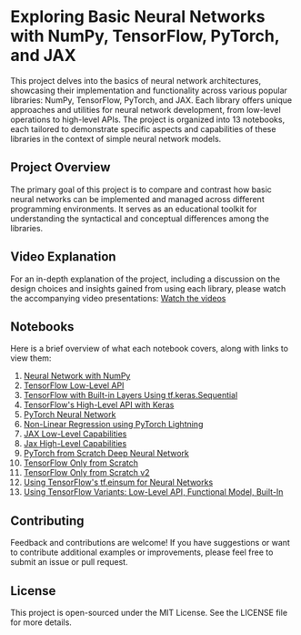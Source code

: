 # Exploring Basic Neural Networks with NumPy, TensorFlow, PyTorch, and JAX

This project delves into the basics of neural network architectures, showcasing their implementation and functionality across various popular libraries: NumPy, TensorFlow, PyTorch, and JAX. Each library offers unique approaches and utilities for neural network development, from low-level operations to high-level APIs. The project is organized into 13 notebooks, each tailored to demonstrate specific aspects and capabilities of these libraries in the context of simple neural network models.

## Project Overview

The primary goal of this project is to compare and contrast how basic neural networks can be implemented and managed across different programming environments. It serves as an educational toolkit for understanding the syntactical and conceptual differences among the libraries.

## Video Explanation

For an in-depth explanation of the project, including a discussion on the design choices and insights gained from using each library, please watch the accompanying video presentations: [Watch the videos](https://drive.google.com/drive/folders/1s6QJ8HpA797qqbnMhIH0muNQIarGZYFJ?usp=sharing)

## Notebooks

Here is a brief overview of what each notebook covers, along with links to view them:

1. [Neural Network with NumPy](https://github.com/joash-muganda/CMPE-258_Deep-Learning_Assigments/blob/main/Assignment_5_neural%20networks%20using%20numpy%20tensorflow%20pytorch%20jax/Neural_Network_with_Numpy.ipynb)
2. [TensorFlow Low-Level API](https://github.com/joash-muganda/CMPE-258_Deep-Learning_Assigments/blob/main/Assignment_5_neural%20networks%20using%20numpy%20tensorflow%20pytorch%20jax/Tansoflow_Low_Level_API.ipynb)
3. [TensorFlow with Built-in Layers Using tf.keras.Sequential](https://github.com/joash-muganda/CMPE-258_Deep-Learning_Assigments/blob/main/Assignment_5_neural%20networks%20using%20numpy%20tensorflow%20pytorch%20jax/TensorFlow_with_Built_in_Layers_Only_Using_tf_keras_Sequential.ipynb)
4. [TensorFlow's High-Level API with Keras](https://github.com/joash-muganda/CMPE-258_Deep-Learning_Assigments/blob/main/Assignment_5_neural%20networks%20using%20numpy%20tensorflow%20pytorch%20jax/TensorFlow's_high_level_API_keras.ipynb)
5. [PyTorch Neural Network](https://github.com/joash-muganda/CMPE-258_Deep-Learning_Assigments/blob/main/Assignment_5_neural%20networks%20using%20numpy%20tensorflow%20pytorch%20jax/NN_using_pytorch_builtin_functionalities.ipynb)
6. [Non-Linear Regression using PyTorch Lightning](https://github.com/joash-muganda/CMPE-258_Deep-Learning_Assigments/blob/main/Assignment_5_neural%20networks%20using%20numpy%20tensorflow%20pytorch%20jax/Non_Linear_Regresson_using_pytorch_lightening.ipynb)
7. [JAX Low-Level Capabilities](https://github.com/joash-muganda/CMPE-258_Deep-Learning_Assigments/blob/main/Assignment_5_neural%20networks%20using%20numpy%20tensorflow%20pytorch%20jax/JAX_Low_Level_capabilites.ipynb)
8. [Jax High-Level Capabilities](https://github.com/joash-muganda/CMPE-258_Deep-Learning_Assigments/blob/main/Assignment_5_neural%20networks%20using%20numpy%20tensorflow%20pytorch%20jax/Jax_High_Level_capabilities.ipynb)
9. [PyTorch from Scratch Deep Neural Network](https://github.com/joash-muganda/CMPE-258_Deep-Learning_Assigments/blob/main/Assignment_5_neural%20networks%20using%20numpy%20tensorflow%20pytorch%20jax/pytorch_from_scratch_deep_neural_network.ipynb)
10. [TensorFlow Only from Scratch](https://github.com/joash-muganda/CMPE-258_Deep-Learning_Assigments/blob/main/Assignment_5_neural%20networks%20using%20numpy%20tensorflow%20pytorch%20jax/TensorFlow_Only_from_Scratch.ipynb)
11. [TensorFlow Only from Scratch v2](https://github.com/joash-muganda/CMPE-258_Deep-Learning_Assigments/blob/main/Assignment_5_neural%20networks%20using%20numpy%20tensorflow%20pytorch%20jax/TensorFlow_Only_from_Scratch_v2.ipynb)
12. [Using TensorFlow's tf.einsum for Neural Networks](https://github.com/joash-muganda/CMPE-258_Deep-Learning_Assigments/blob/main/Assignment_5_neural%20networks%20using%20numpy%20tensorflow%20pytorch%20jax/Using_tf_einsum.ipynb)
13. [Using TensorFlow Variants: Low-Level API, Functional Model, Built-In](https://github.com/joash-muganda/CMPE-258_Deep-Learning_Assigments/blob/main/Assignment_5_neural%20networks%20using%20numpy%20tensorflow%20pytorch%20jax/using_Tensorflow_various_variants_low_level_api_functional_model_builtin.ipynb)

## Contributing

Feedback and contributions are welcome! If you have suggestions or want to contribute additional examples or improvements, please feel free to submit an issue or pull request.

## License

This project is open-sourced under the MIT License. See the LICENSE file for more details.
